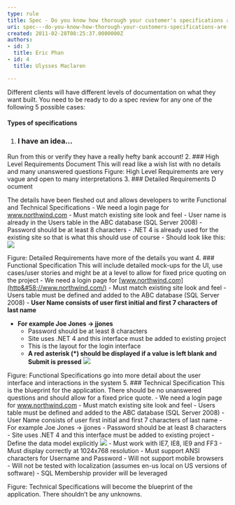 ```yaml
---
type: rule
title: Spec - Do you know how thorough your customer's specifications are? (There are 5 levels)
uri: spec---do-you-know-how-thorough-your-customers-specifications-are-there-are-5-levels
created: 2011-02-28T08:25:37.0000000Z
authors:
- id: 3
  title: Eric Phan
- id: 4
  title: Ulysses Maclaren

---
```


 ​Different clients will have different levels of documentation on what they want built. You need to be ready to do a spec review for any one of the following 5 possible cases:
 
#### Types of specifications

1. ### I have an idea… 
Run from this
or
verify they have a really hefty bank account!
2. ### High Level Requirements Document
This will read like a wish list with no details and many unanswered questions
Figure: High Level Requirements are very vag​ue and open to many interpretations
3. ### Detailed Requirements D​​​ocument


The details have been fleshed out and allows developers to write Functional and Technical Specifications
    - We need a login page for www.northwind.com
    - Must match existing site look and feel
    - User name is already in the Users table in the ABC database (SQL Server 2008)
    - Password should be at least 8 characters
    - .NET 4 is already used for the existing site so that is what this should use of course
    - Should look like this:
![](/PublishingImages/LoginInterface.jpg)

Figure: Detailed Requirements have more of the details you want
4. ### Functio​​nal Specification 
This will include detailed mock-ups for the UI, use cases/user stories and might be at a level to allow for fixed price quoting on the project
    - We need a login page for [www.northwind.com](http&#58;//www.northwind.com/)
    - Must match existing site look and feel
    - Users table must be defined and added to the ABC database (SQL Server 2008)
    - **User Name consists of user first initial and first 7 characters of last name**
- **For example Joe Jones -&gt; jjones**
    - Password should be at least 8 characters
    - Site uses .NET 4 and this interface must be added to existing project
    - This is the layout for the login interface
    - **A red asterisk (\*) should be displayed if a value is left blank and Submit is pressed**
![](/PublishingImages/LoginInterface.jpg)

Figure: Functional Specifications go into more detail about the user interface and interactions in the system
5. ### Tech​nical Specification 
This is the blueprint for the application. There should be no unanswered questions and should allow for a fixed price quote.
    - We need a login page for www.northwind.com
    - Must match existing site look and feel
    - Users table must be defined and added to the ABC database (SQL Server 2008)
    - User Name consists of user first initial and first 7 characters of last name
    - For example Joe Jones -&gt; jjones
    - Password should be at least 8 characters
    - Site uses .NET 4 and this interface must be added to existing project
    - Define the data model explicitly
![](/PublishingImages/Table.jpg)
    - Must work with IE7, IE8, IE9 and FF3
    - Must display correctly at 1024x768 resolution
    - Must support ANSI characters for Username and Password
    - Will not support mobile browsers
    - Will not be tested with localization (assumes en-us local on US versions of software)
    - SQL Membership provider will be leveraged

Figure: Technical Specifications will become the blueprint of the application. There shouldn’t be any unknowns.


